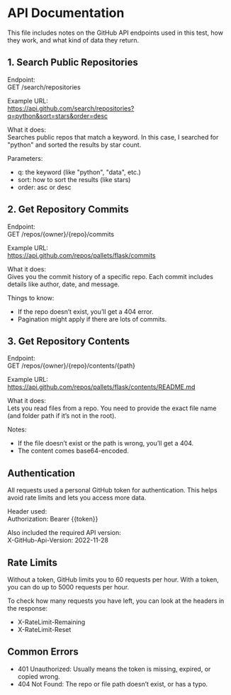# API Documentation

This file includes notes on the GitHub API endpoints used in this test, how they work, and what kind of data they return.

## 1. Search Public Repositories

Endpoint:  
GET /search/repositories

Example URL:  
https://api.github.com/search/repositories?q=python&sort=stars&order=desc

What it does:  
Searches public repos that match a keyword. In this case, I searched for "python" and sorted the results by star count.

Parameters:  
- q: the keyword (like "python", "data", etc.)
- sort: how to sort the results (like stars)
- order: asc or desc

## 2. Get Repository Commits

Endpoint:  
GET /repos/{owner}/{repo}/commits

Example URL:  
https://api.github.com/repos/pallets/flask/commits

What it does:  
Gives you the commit history of a specific repo. Each commit includes details like author, date, and message.

Things to know:  
- If the repo doesn’t exist, you’ll get a 404 error.
- Pagination might apply if there are lots of commits.

## 3. Get Repository Contents

Endpoint:  
GET /repos/{owner}/{repo}/contents/{path}

Example URL:  
https://api.github.com/repos/pallets/flask/contents/README.md

What it does:  
Lets you read files from a repo. You need to provide the exact file name (and folder path if it’s not in the root).

Notes:  
- If the file doesn’t exist or the path is wrong, you’ll get a 404.
- The content comes base64-encoded.

## Authentication

All requests used a personal GitHub token for authentication. This helps avoid rate limits and lets you access more data.

Header used:  
Authorization: Bearer {{token}}

Also included the required API version:  
X-GitHub-Api-Version: 2022-11-28

## Rate Limits

Without a token, GitHub limits you to 60 requests per hour. With a token, you can do up to 5000 requests per hour.

To check how many requests you have left, you can look at the headers in the response:
- X-RateLimit-Remaining
- X-RateLimit-Reset

## Common Errors

- 401 Unauthorized: Usually means the token is missing, expired, or copied wrong.
- 404 Not Found: The repo or file path doesn’t exist, or has a typo.
